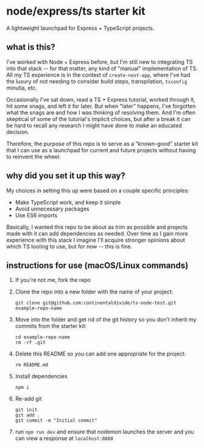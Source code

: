 # node/express/ts starter kit

A lightweight launchpad for Express + TypeScript projects.

## what is this?

I've worked with Node + Express before, but I'm still new to integrating TS into that stack -- for that matter, any kind of "manual" implementation of TS. All my TS experience is in the context of `create-next-app`, where I've had the luxury of not needing to consider build steps, transpilation, `tsconfig` minutia, etc.

Occasionally I've sat down, read a TS + Express tutorial, worked through it, hit some snags, and left it for later. But when "later" happens, I've forgotten what the snags are and how I was thinking of resolving them.  And I'm often skeptical of some of the tutorial's implicit choices, but after a break it can be hard to recall any research I might have done to make an educated decision.

Therefore, the purpose of this repo is to serve as a "known-good" starter kit that I can use as a launchpad for current and future projects without having to reinvent the wheel.

## why did you set it up this way?

My choices in setting this up were based on a couple specific principles:

- Make TypeScript work, and keep it simple
- Avoid unnecessary packages
- Use ES6 imports

Basically, I wanted this repo to be about as trim as possible and projects made with it can add dependencies as needed.  Over time as I gain more experience with this stack I imagine I'll acquire stronger opinions about which TS tooling to use, but for now -- this is fine.

## instructions for use (macOS/Linux commands)

1. If you're not me, fork the repo
2. Clone the repo into a new folder with the name of your project:

   `git clone git@github.com:continentaldivide/ts-node-test.git example-repo-name`

3. Move into the folder and get rid of the git history so you don't inherit my commits from the starter kit:

   ```
   cd example-repo-name
   rm -rf .git
   ```

4. Delete this README so you can add one appropriate for the project:

   `rm README.md`

5. Install dependencies

   `npm i`

6. Re-add git

   ```
   git init
   git add .
   git commit -m "Initial commit"
   ```

7. run `npm run dev` and ensure that nodemon launches the server and you can view a response at `localhost:8888`
